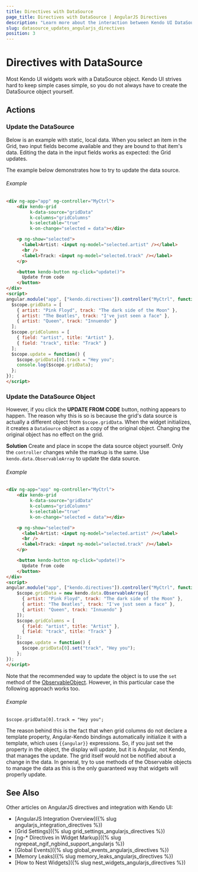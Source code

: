 ```yaml
---
title: Directives with DataSource
page_title: Directives with DataSource | AngularJS Directives
description: "Learn more about the interaction between Kendo UI DataSource and AngularJS scope to take full advantage of AngularJS integration into Kendo UI controls."
slug: datasource_updates_angularjs_directives
position: 3
---
```


# Directives with DataSource

Most Kendo UI widgets work with a DataSource object. Kendo UI strives hard to keep simple cases simple, so you do not always have to create the DataSource object yourself.

## Actions

### Update the DataSource

Below is an example with static, local data. When you select an item in the Grid, two input fields become available and they are bound to that item's data. Editing the data in the input fields works as expected: the Grid updates.

The example below demonstrates how to try to update the data source.

###### Example

```html
<div ng-app="app" ng-controller="MyCtrl">
    <div kendo-grid
         k-data-source="gridData"
         k-columns="gridColumns"
         k-selectable="true"
         k-on-change="selected = data"></div>

    <p ng-show="selected">
      <label>Artist: <input ng-model="selected.artist" /></label>
      <br />
      <label>Track: <input ng-model="selected.track" /></label>
    </p>

    <button kendo-button ng-click="update()">
      Update from code
    </button>
</div>
<script>
angular.module("app", ["kendo.directives"]).controller("MyCtrl", function($scope) {
  $scope.gridData = [
    { artist: "Pink Floyd", track: "The dark side of the Moon" },
    { artist: "The Beatles", track: "I've just seen a face" },
    { artist: "Queen", track: "Innuendo" }
  ];
  $scope.gridColumns = [
    { field: "artist", title: "Artist" },
    { field: "track", title: "Track" }
  ];
  $scope.update = function() {
    $scope.gridData[0].track = "Hey you";
    console.log($scope.gridData);
  };
});
</script>
```

### Update the DataSource Object

However, if you click the **UPDATE FROM CODE** button, nothing appears to happen. The reason why this is so is because the grid's data source is actually a different object from `$scope.gridData`. When the widget initializes, it creates a `DataSource` object as a copy of the original object. Changing the original object has no effect on the grid.

**Solution** Create and place in scope the data source object yourself. Only the `controller` changes while the markup is the same. Use `kendo.data.ObservableArray` to update the data source.

###### Example  

```html
<div ng-app="app" ng-controller="MyCtrl">
    <div kendo-grid
         k-data-source="gridData"
         k-columns="gridColumns"
         k-selectable="true"
         k-on-change="selected = data"></div>

    <p ng-show="selected">
      <label>Artist: <input ng-model="selected.artist" /></label>
      <br />
      <label>Track: <input ng-model="selected.track" /></label>
    </p>

    <button kendo-button ng-click="update()">
      Update from code
    </button>
</div>
<script>
angular.module("app", ["kendo.directives"]).controller("MyCtrl", function($scope) {
    $scope.gridData = new kendo.data.ObservableArray([
      { artist: "Pink Floyd", track: "The dark side of the Moon" },
      { artist: "The Beatles", track: "I've just seen a face" },
      { artist: "Queen", track: "Innuendo" }
    ]);
    $scope.gridColumns = [
      { field: "artist", title: "Artist" },
      { field: "track", title: "Track" }
    ];
    $scope.update = function() {
      $scope.gridData[0].set("track", "Hey you");
    };
});
</script>
```

Note that the recommended way to update the object is to use the `set` method of the [ObservableObject](/api/javascript/data/observableobject). However, in this particular case the following approach works too.

###### Example

    $scope.gridData[0].track = "Hey you";

The reason behind this is the fact that when grid columns do not declare a template property, Angular-Kendo bindings automatically initialize it with a template, which uses `{{angular}}` expressions. So, if you just set the property in the object, the display will update, but it is Angular, not Kendo, that manages the update. The grid itself would not be notified about a change in the data. In general, try to use methods of the Observable objects to manage the data as this is the only guaranteed way that widgets will properly update.

## See Also

Other articles on AngularJS directives and integration with Kendo UI:

* [AngularJS Integration Overview]({% slug angularjs_integration_directives %})
* [Grid Settings]({% slug grid_settings_angularjs_directives %})
* [ng-* Directives in Widget Markup]({% slug ngrepeat_ngif_ngbind_support_angularjs %})
* [Global Events]({% slug global_events_angularjs_directives %})
* [Memory Leaks]({% slug memory_leaks_angularjs_directives %})
* [How to Nest Widgets]({% slug nest_widgets_angularjs_directives %})
